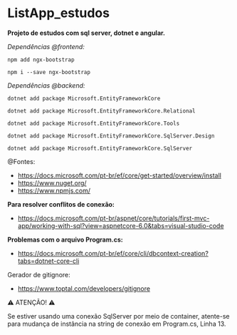 # ListApp_estudos

__Projeto de estudos com sql server, dotnet e angular.__

_Dependências @frontend:_

    npm add ngx-bootstrap

    npm i --save ngx-bootstrap

_Dependências @backend:_

    dotnet add package Microsoft.EntityFrameworkCore 

    dotnet add package Microsoft.EntityFrameworkCore.Relational 

    dotnet add package Microsoft.EntityFrameworkCore.Tools 

    dotnet add package Microsoft.EntityFrameworkCore.SqlServer.Design 

    dotnet add package Microsoft.EntityFrameworkCore.SqlServer

@Fontes:
- https://docs.microsoft.com/pt-br/ef/core/get-started/overview/install
- https://www.nuget.org/
- https://www.npmjs.com/

__Para resolver conflitos de conexão:__
- https://docs.microsoft.com/pt-br/aspnet/core/tutorials/first-mvc-app/working-with-sql?view=aspnetcore-6.0&tabs=visual-studio-code

__Problemas com o arquivo Program.cs:__
- https://docs.microsoft.com/pt-br/ef/core/cli/dbcontext-creation?tabs=dotnet-core-cli

Gerador de gitignore:
- https://www.toptal.com/developers/gitignore

⚠️ ATENÇÃO! ⚠️

Se estiver usando uma conexão SqlServer por meio de container, atente-se para mudança de instância na string de conexão em Program.cs, Linha 13.